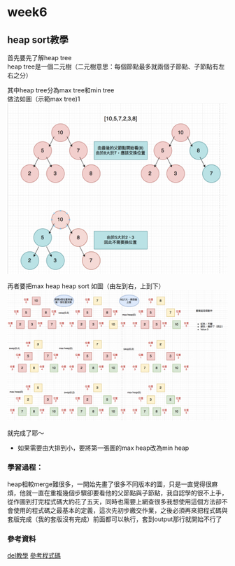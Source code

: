 # week6 

## heap sort教學
首先要先了解heap tree  
heap tree是一個二元樹（二元樹意思：每個節點最多就兩個子節點、子節點有左右之分） 

其中heap tree分為max tree和min tree  
做法如圖（示範max tree)1  
![image](https://github.com/hsuanwen0114/sharon8811437/blob/master/heapsort/heapsort%E6%B5%81%E7%A8%8B%E5%9C%96.png)

再者要把max heap heap sort 如圖（由左到右，上到下）
![image](https://github.com/hsuanwen0114/sharon8811437/blob/master/heapsort/heapsort%E6%B5%81%E7%A8%8B%E5%9C%962.png)


就完成了耶～
* 如果需要由大排到小，要將第一張圖的max heap改為min heap



###   學習過程：
heap相較merge難很多，一開始先畫了很多不同版本的圖，只是一直覺得很麻煩，他就一直在重複幾個步驟卻要看他的父節點與子節點，我自認學的很不上手，從作圖到打完程式碼大約花了五天，同時也需要上網查很多我想使用這個方法卻不會使用的程式碼之最基本的定義，這次先初步繳交作業，之後必須再來把程式碼與套版完成（我的套版沒有完成）前面都可以執行，套到output那行就開始不行了

### 參考資料
[del教學](https://www.itread01.com/content/1532361502.html)
[參考程式碼](https://www.codementor.io/mikebell66/writing-a-minimum-heap-in-python3-tia2d1a3h)
